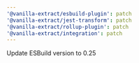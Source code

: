 ```yaml
---
'@vanilla-extract/esbuild-plugin': patch
'@vanilla-extract/jest-transform': patch
'@vanilla-extract/rollup-plugin': patch
'@vanilla-extract/integration': patch
---
```


Update ESBuild version to 0.25
